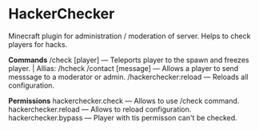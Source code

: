 # HackerChecker

Minecraft plugin for administration / moderation of server.
Helps to check players for hacks.

**Commands**
/check [player] — Teleports player to the spawn and freezes player. | Allias: /hcheck
/contact [message] — Allows a player to send messsage to a moderator or admin.
/hackerchecker:reload — Reloads all configuration.

**Permissions**
hackerchecker.check — Allows to use /check command.
hackerchecker.reload — Allows to reload configuration.
hackerchecker.bypass — Player with tis permisson can't be checked.
